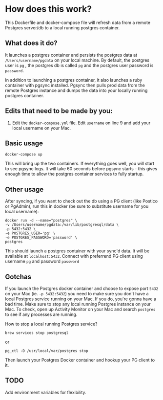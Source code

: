 # How does this work?

This Dockerfile and docker-compose file will refresh data from a remote Postgres server/db to a local running postgres container.

## What does it do?

It launches a postgres container and persists the postgres data at ``/Users/username/pgdata`` on your local machine.  By default, the postgres user is ``pg`` , the postgres db is called ``pg`` and the postgres user password is ``password``.

In addition to launching a postgres container, it also launches a ruby container with pgsync installed.  Pgsync then pulls prod data from the remote Postgres instance and dumps the data into your locally running postgres container.



## Edits that need to be made by you:

1) Edit the ``docker-compose.yml`` file.  Edit ``username`` on line 9 and add your local username on your Mac.


## Basic usage

``docker-compose up``

This will bring up the two containers.  If everything goes well, you will start to see pgsync logs.  It will take 60 seconds before pgsync starts - this gives enough time to allow the postgres container services to fully startup.

## Other usage

After syncing, if you want to check out the db using a PG client (like Postico or PgAdmin), run this in docker (be sure to substitute username for you local username):

```
docker run -d --name="postgres" \
-v /Users/username/pgdata:/var/lib/postgresql/data \
-p 5432:5432 \
-e POSTGRES_USER='pg' \
-e POSTGRES_PASSWORD='password' \
postgres
```

This should launch a postgres container with your sync'd data.  It will be available at ``localhost:5432``.  Connect with preferrend PG client using username ``pg`` and password ``password``

## Gotchas

If you launch the Postgres docker container and choose to expose port ``5432`` on your Mac (ie. ``-p 5432:5432``) you need to make sure you don't have a local Postgres service running on your Mac.  If you do, you're gonna have a bad time.  Make sure to stop any local running Postgres instance on your Mac.  To check, open up Activity Monitor on your Mac and search ``postgres`` to see if any processes are running.

How to stop a local running Postgres service?

``brew services stop postgresql``

or

``pg_ctl -D /usr/local/var/postgres stop``

Then launch your Postgres Docker container and hookup your PG client to it.


## TODO

Add environment variables for flexibility.